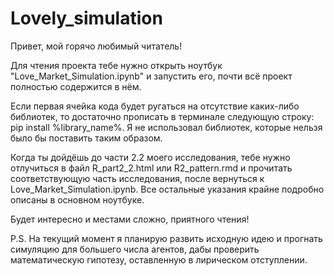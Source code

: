 # Lovely_simulation

Привет, мой горячо любимый читатель!

Для чтения проекта тебе нужно открыть ноутбук "Love_Market_Simulation.ipynb" и запустить его, 
почти всё проект полностью содержится в нём.

Если первая ячейка кода будет ругаться на отсутствие каких-либо библиотек, то достаточно 
прописать в терминале следующую строку: pip install %library_name%. Я не использовал библиотек, 
которые нельзя было бы поставить таким образом. 

Когда ты дойдёшь до части 2.2 моего исследования, тебе нужно отлучиться в файл R_part2_2.html 
или R2_pattern.rmd и прочитать соответствующую часть исследования, после вернуться к Love_Market_Simulation.ipynb.
Все остальные указания крайне подробно описаны в основном ноутбуке.

Будет интересно и местами сложно, приятного чтения! 

P.S. На текущий момент я планирую развить исходную идею и прогнать симуляцию для большего числа агентов,
дабы проверить математическую гипотезу, оставленную в лирическом отступлении. 
